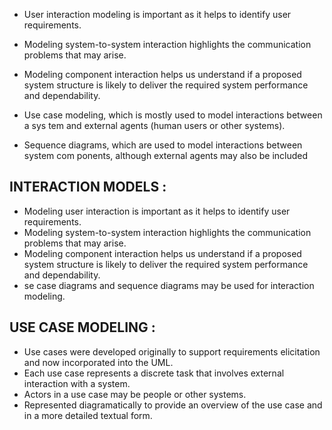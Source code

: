 - User interaction modeling is important as it helps to identify user requirements. 
- Modeling system-to-system interaction highlights the communication problems that 
may arise.
- Modeling component interaction helps us understand if a proposed system 
structure is likely to deliver the required system performance and dependability.

 -  Use case modeling, which is mostly used to model interactions between a sys
tem and external agents (human users or other systems).
 -  Sequence diagrams, which are used to model interactions between system com
ponents, although external agents may also be included
## INTERACTION MODELS :
- Modeling user interaction is important as it helps 
to identify user requirements. 
- Modeling system-to-system interaction highlights 
the communication problems that may arise. 
-  Modeling component interaction helps us 
understand if a proposed system structure is 
likely to deliver the required system performance 
and dependability. 
  -  se case diagrams and sequence diagrams may 
be used for interaction modeling.

## USE CASE MODELING :
- Use cases were developed originally to support 
requirements elicitation and now incorporated 
into the UML.
 - Each use case represents a discrete task that 
involves external interaction with a system.
 - Actors in a use case may be people or other 
systems.
- Represented diagramatically to provide an 
overview of the use case and in a more detailed 
textual form.
